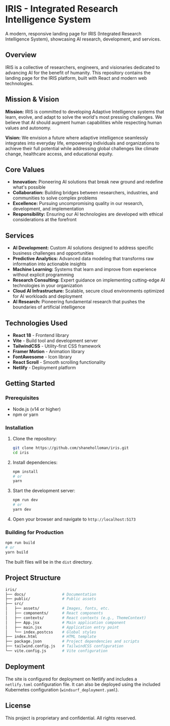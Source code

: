 # IRIS - Integrated Research Intelligence System

A modern, responsive landing page for IRIS (Integrated Research Intelligence System), showcasing AI research, development, and services.

## Overview

IRIS is a collective of researchers, engineers, and visionaries dedicated to advancing AI for the benefit of humanity. This repository contains the landing page for the IRIS platform, built with React and modern web technologies.

## Mission & Vision

**Mission:** IRIS is committed to developing Adaptive Intelligence systems that learn, evolve, and adapt to solve the world's most pressing challenges. We believe that AI should augment human capabilities while respecting human values and autonomy.

**Vision:** We envision a future where adaptive intelligence seamlessly integrates into everyday life, empowering individuals and organizations to achieve their full potential while addressing global challenges like climate change, healthcare access, and educational equity.

## Core Values

- **Innovation:** Pioneering AI solutions that break new ground and redefine what's possible
- **Collaboration:** Building bridges between researchers, industries, and communities to solve complex problems
- **Excellence:** Pursuing uncompromising quality in our research, development, and implementation
- **Responsibility:** Ensuring our AI technologies are developed with ethical considerations at the forefront

## Services

- **AI Development:** Custom AI solutions designed to address specific business challenges and opportunities
- **Predictive Analytics:** Advanced data modeling that transforms raw information into actionable insights
- **Machine Learning:** Systems that learn and improve from experience without explicit programming
- **Research Consulting:** Expert guidance on implementing cutting-edge AI technologies in your organization
- **Cloud AI Infrastructure:** Scalable, secure cloud environments optimized for AI workloads and deployment
- **AI Research:** Pioneering fundamental research that pushes the boundaries of artificial intelligence

## Technologies Used

- **React 18** - Frontend library
- **Vite** - Build tool and development server
- **TailwindCSS** - Utility-first CSS framework
- **Framer Motion** - Animation library
- **FontAwesome** - Icon library
- **React Scroll** - Smooth scrolling functionality
- **Netlify** - Deployment platform

## Getting Started

### Prerequisites

- Node.js (v14 or higher)
- npm or yarn

### Installation

1. Clone the repository:

   ```sh
   git clone https://github.com/shaneholloman/iris.git
   cd iris
   ```

2. Install dependencies:

   ```sh
   npm install
   # or
   yarn
   ```

3. Start the development server:

   ```sh
   npm run dev
   # or
   yarn dev
   ```

4. Open your browser and navigate to `http://localhost:5173`

### Building for Production

```sh
npm run build
# or
yarn build
```

The built files will be in the `dist` directory.

## Project Structure

```sh
iris/
├── docs/                # Documentation
├── public/              # Public assets
├── src/
│   ├── assets/          # Images, fonts, etc.
│   ├── components/      # React components
│   ├── contexts/        # React contexts (e.g., ThemeContext)
│   ├── App.jsx          # Main application component
│   ├── main.jsx         # Application entry point
│   └── index.postcss    # Global styles
├── index.html           # HTML template
├── package.json         # Project dependencies and scripts
├── tailwind.config.js   # TailwindCSS configuration
└── vite.config.js       # Vite configuration
```

## Deployment

The site is configured for deployment on Netlify and includes a `netlify.toml` configuration file. It can also be deployed using the included Kubernetes configuration (`windsurf_deployment.yaml`).

## License

This project is proprietary and confidential. All rights reserved.
